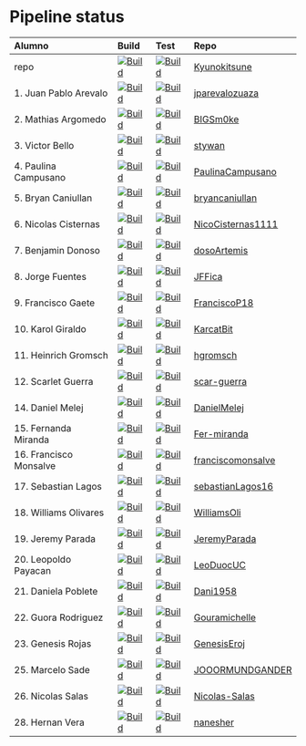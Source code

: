 # Pipeline status
Alumno | Build | Test | Repo 
|:-----|:-------|:-----|:-----
|repo|[![Build](https://github.com/Kyunokitsune/dsy1103-usuario/actions/workflows/compilacion.yml/badge.svg)](https://github.com/Kyunokitsune/dsy1103-usuario/actions/workflows/compilacion.yml)|[![Build](https://github.com/Kyunokitsune/dsy1103-usuario/actions/workflows/tests.yml/badge.svg)](https://github.com/Kyunokitsune/dsy1103-usuario/actions/workflows/tests.yml)|[Kyunokitsune](https://github.com/Kyunokitsune/dsy1103-usuario)
|1. Juan Pablo Arevalo|[![Build](https://github.com/jparevalozuaza/dsy1103-usuario/actions/workflows/compilacion.yml/badge.svg)](https://github.com/jparevalozuaza/dsy1103-usuario/actions/workflows/compilacion.yml)|[![Build](https://github.com/jparevalozuaza/dsy1103-usuario/actions/workflows/tests.yml/badge.svg)](https://github.com/jparevalozuaza/dsy1103-usuario/actions/workflows/tests.yml)|[jparevalozuaza](https://github.com/jparevalozuaza/dsy1103-usuario)
|2. Mathias Argomedo|[![Build](https://github.com/BIGSm0ke/dsy1103-usuario/actions/workflows/compilacion.yml/badge.svg)](https://github.com/BIGSm0ke/dsy1103-usuario/actions/workflows/compilacion.yml)|[![Build](https://github.com/BIGSm0ke/dsy1103-usuario/actions/workflows/tests.yml/badge.svg)](https://github.com/BIGSm0ke/dsy1103-usuario/actions/workflows/tests.yml)|[BIGSm0ke](https://github.com/BIGSm0ke/dsy1103-usuario)
|3. Victor Bello|[![Build](https://github.com/stywan/dsy1103-usuario/actions/workflows/compilacion.yml/badge.svg)](https://github.com/stywan/dsy1103-usuario/actions/workflows/compilacion.yml)|[![Build](https://github.com/stywan/dsy1103-usuario/actions/workflows/tests.yml/badge.svg)](https://github.com/stywan/dsy1103-usuario/actions/workflows/tests.yml)|[stywan](https://github.com/stywan/dsy1103-usuario)
|4. Paulina Campusano|[![Build](https://github.com/PaulinaCampusano/dsy1103-usuario/actions/workflows/compilacion.yml/badge.svg)](https://github.com/PaulinaCampusano/dsy1103-usuario/actions/workflows/compilacion.yml)|[![Build](https://github.com/PaulinaCampusano/dsy1103-usuario/actions/workflows/tests.yml/badge.svg)](https://github.com/PaulinaCampusano/dsy1103-usuario/actions/workflows/tests.yml)|[PaulinaCampusano](https://github.com/PaulinaCampusano/dsy1103-usuario)
|5. Bryan Caniullan|[![Build](https://github.com/bryancaniullan/dsy1103-usuario/actions/workflows/compilacion.yml/badge.svg)](https://github.com/bryancaniullan/dsy1103-usuario/actions/workflows/compilacion.yml)|[![Build](https://github.com/bryancaniullan/dsy1103-usuario/actions/workflows/tests.yml/badge.svg)](https://github.com/bryancaniullan/dsy1103-usuario/actions/workflows/tests.yml)|[bryancaniullan](https://github.com/bryancaniullan/dsy1103-usuario)
|6. Nicolas Cisternas|[![Build](https://github.com/NicoCisternas1111/dsy1103-usuario/actions/workflows/compilacion.yml/badge.svg)](https://github.com/NicoCisternas1111/dsy1103-usuario/actions/workflows/compilacion.yml)|[![Build](https://github.com/NicoCisternas1111/dsy1103-usuario/actions/workflows/tests.yml/badge.svg)](https://github.com/NicoCisternas1111/dsy1103-usuario/actions/workflows/tests.yml)|[NicoCisternas1111](https://github.com/NicoCisternas1111/dsy1103-usuario)
|7. Benjamin Donoso|[![Build](https://github.com/dosoArtemis/dsy1103-usuario/actions/workflows/compilacion.yml/badge.svg)](https://github.com/dosoArtemis/dsy1103-usuario/actions/workflows/compilacion.yml)|[![Build](https://github.com/dosoArtemis/dsy1103-usuario/actions/workflows/tests.yml/badge.svg)](https://github.com/dosoArtemis/dsy1103-usuario/actions/workflows/tests.yml)|[dosoArtemis](https://github.com/dosoArtemis/dsy1103-usuario)
|8. Jorge Fuentes|[![Build](https://github.com/JFFica/dsy1103-usuario/actions/workflows/compilacion.yml/badge.svg)](https://github.com/JFFica/dsy1103-usuario/actions/workflows/compilacion.yml)|[![Build](https://github.com/JFFica/dsy1103-usuario/actions/workflows/tests.yml/badge.svg)](https://github.com/JFFica/dsy1103-usuario/actions/workflows/tests.yml)|[JFFica](https://github.com/JFFica/dsy1103-usuario)
|9. Francisco Gaete|[![Build](https://github.com/FranciscoP18/dsy1103-usuario/actions/workflows/compilacion.yml/badge.svg)](https://github.com/FranciscoP18/dsy1103-usuario/actions/workflows/compilacion.yml)|[![Build](https://github.com/FranciscoP18/dsy1103-usuario/actions/workflows/tests.yml/badge.svg)](https://github.com/FranciscoP18/dsy1103-usuario/actions/workflows/tests.yml)|[FranciscoP18](https://github.com/FranciscoP18/dsy1103-usuario)
|10. Karol Giraldo|[![Build](https://github.com/KarcatBit/dsy1103-usuario/actions/workflows/compilacion.yml/badge.svg)](https://github.com/KarcatBit/dsy1103-usuario/actions/workflows/compilacion.yml)|[![Build](https://github.com/KarcatBit/dsy1103-usuario/actions/workflows/tests.yml/badge.svg)](https://github.com/KarcatBit/dsy1103-usuario/actions/workflows/tests.yml)|[KarcatBit](https://github.com/KarcatBit/dsy1103-usuario)
|11. Heinrich Gromsch|[![Build](https://github.com/hgromsch/dsy1103-usuario/actions/workflows/compilacion.yml/badge.svg)](https://github.com/hgromsch/dsy1103-usuario/actions/workflows/compilacion.yml)|[![Build](https://github.com/hgromsch/dsy1103-usuario/actions/workflows/tests.yml/badge.svg)](https://github.com/hgromsch/dsy1103-usuario/actions/workflows/tests.yml)|[hgromsch](https://github.com/hgromsch/dsy1103-usuario)
|12. Scarlet Guerra|[![Build](https://github.com/scar-guerra/dsy1103-usuario/actions/workflows/compilacion.yml/badge.svg)](https://github.com/scar-guerra/dsy1103-usuario/actions/workflows/compilacion.yml)|[![Build](https://github.com/scar-guerra/dsy1103-usuario/actions/workflows/tests.yml/badge.svg)](https://github.com/scar-guerra/dsy1103-usuario/actions/workflows/tests.yml)|[scar-guerra](https://github.com/scar-guerra/dsy1103-usuario)
|14. Daniel Melej|[![Build](https://github.com/DanielMelej/dsy1103-usuario/actions/workflows/compilacion.yml/badge.svg)](https://github.com/DanielMelej/dsy1103-usuario/actions/workflows/compilacion.yml)|[![Build](https://github.com/DanielMelej/dsy1103-usuario/actions/workflows/tests.yml/badge.svg)](https://github.com/DanielMelej/dsy1103-usuario/actions/workflows/tests.yml)|[DanielMelej](https://github.com/DanielMelej/dsy1103-usuario)
|15. Fernanda Miranda|[![Build](https://github.com/Fer-miranda/dsy1103-usuario/actions/workflows/compilacion.yml/badge.svg)](https://github.com/Fer-miranda/dsy1103-usuario/actions/workflows/compilacion.yml)|[![Build](https://github.com/Fer-miranda/dsy1103-usuario/actions/workflows/tests.yml/badge.svg)](https://github.com/Fer-miranda/dsy1103-usuario/actions/workflows/tests.yml)|[Fer-miranda](https://github.com/Fer-miranda/dsy1103-usuario)
|16. Francisco Monsalve|[![Build](https://github.com/franciscomonsalve/dsy1103-usuario/actions/workflows/compilacion.yml/badge.svg)](https://github.com/franciscomonsalve/dsy1103-usuario/actions/workflows/compilacion.yml)|[![Build](https://github.com/franciscomonsalve/dsy1103-usuario/actions/workflows/tests.yml/badge.svg)](https://github.com/franciscomonsalve/dsy1103-usuario/actions/workflows/tests.yml)|[franciscomonsalve](https://github.com/franciscomonsalve/dsy1103-usuario)
|17. Sebastian Lagos|[![Build](https://github.com/sebastianLagos16/dsy1103-usuario/actions/workflows/compilacion.yml/badge.svg)](https://github.com/sebastianLagos16/dsy1103-usuario/actions/workflows/compilacion.yml)|[![Build](https://github.com/sebastianLagos16/dsy1103-usuario/actions/workflows/tests.yml/badge.svg)](https://github.com/sebastianLagos16/dsy1103-usuario/actions/workflows/tests.yml)|[sebastianLagos16](https://github.com/sebastianLagos16/dsy1103-usuario)
|18. Williams Olivares|[![Build](https://github.com/WilliamsOli/dsy1103-usuario/actions/workflows/compilacion.yml/badge.svg)](https://github.com/WilliamsOli/dsy1103-usuario/actions/workflows/compilacion.yml)|[![Build](https://github.com/WilliamsOli/dsy1103-usuario/actions/workflows/tests.yml/badge.svg)](https://github.com/WilliamsOli/dsy1103-usuario/actions/workflows/tests.yml)|[WilliamsOli](https://github.com/WilliamsOli/dsy1103-usuario)
|19. Jeremy Parada|[![Build](https://github.com/JeremyParada/dsy1103-usuario/actions/workflows/compilacion.yml/badge.svg)](https://github.com/JeremyParada/dsy1103-usuario/actions/workflows/compilacion.yml)|[![Build](https://github.com/JeremyParada/dsy1103-usuario/actions/workflows/tests.yml/badge.svg)](https://github.com/JeremyParada/dsy1103-usuario/actions/workflows/tests.yml)|[JeremyParada](https://github.com/JeremyParada/dsy1103-usuario)
|20. Leopoldo Payacan|[![Build](https://github.com/LeoDuocUC/dsy1103-usuario/actions/workflows/compilacion.yml/badge.svg)](https://github.com/LeoDuocUC/dsy1103-usuario/actions/workflows/compilacion.yml)|[![Build](https://github.com/LeoDuocUC/dsy1103-usuario/actions/workflows/tests.yml/badge.svg)](https://github.com/LeoDuocUC/dsy1103-usuario/actions/workflows/tests.yml)|[LeoDuocUC](https://github.com/LeoDuocUC/dsy1103-usuario)
|21. Daniela Poblete|[![Build](https://github.com/Dani1958/dsy1103-usuario/actions/workflows/compilacion.yml/badge.svg)](https://github.com/Dani1958/dsy1103-usuario/actions/workflows/compilacion.yml)|[![Build](https://github.com/Dani1958/dsy1103-usuario/actions/workflows/tests.yml/badge.svg)](https://github.com/Dani1958/dsy1103-usuario/actions/workflows/tests.yml)|[Dani1958](https://github.com/Dani1958/dsy1103-usuario)
|22. Guora Rodriguez|[![Build](https://github.com/Gouramichelle/dsy1103-usuario/actions/workflows/compilacion.yml/badge.svg)](https://github.com/Gouramichelle/dsy1103-usuario/actions/workflows/compilacion.yml)|[![Build](https://github.com/Gouramichelle/dsy1103-usuario/actions/workflows/tests.yml/badge.svg)](https://github.com/Gouramichelle/dsy1103-usuario/actions/workflows/tests.yml)|[Gouramichelle](https://github.com/Gouramichelle/dsy1103-usuario)
|23. Genesis Rojas|[![Build](https://github.com/GenesisEroj/dsy1103-usuario/actions/workflows/compilacion.yml/badge.svg)](https://github.com/GenesisEroj/dsy1103-usuario/actions/workflows/compilacion.yml)|[![Build](https://github.com/GenesisEroj/dsy1103-usuario/actions/workflows/tests.yml/badge.svg)](https://github.com/GenesisEroj/dsy1103-usuario/actions/workflows/tests.yml)|[GenesisEroj](https://github.com/GenesisEroj/dsy1103-usuario)
|25. Marcelo Sade|[![Build](https://github.com/JOOORMUNDGANDER/dsy1103-usuario/actions/workflows/compilacion.yml/badge.svg)](https://github.com/JOOORMUNDGANDER/dsy1103-usuario/actions/workflows/compilacion.yml)|[![Build](https://github.com/JOOORMUNDGANDER/dsy1103-usuario/actions/workflows/tests.yml/badge.svg)](https://github.com/JOOORMUNDGANDER/dsy1103-usuario/actions/workflows/tests.yml)|[JOOORMUNDGANDER](https://github.com/JOOORMUNDGANDER/dsy1103-usuario)
|26. Nicolas Salas|[![Build](https://github.com/Nicolas-Salas/dsy1103-usuario/actions/workflows/compilacion.yml/badge.svg)](https://github.com/Nicolas-Salas/dsy1103-usuario/actions/workflows/compilacion.yml)|[![Build](https://github.com/Nicolas-Salas/dsy1103-usuario/actions/workflows/tests.yml/badge.svg)](https://github.com/Nicolas-Salas/dsy1103-usuario/actions/workflows/tests.yml)|[Nicolas-Salas](https://github.com/Nicolas-Salas/dsy1103-usuario)
|28. Hernan Vera|[![Build](https://github.com/nanesher/dsy1103-usuario/actions/workflows/compilacion.yml/badge.svg)](https://github.com/nanesher/dsy1103-usuario/actions/workflows/compilacion.yml)|[![Build](https://github.com/nanesher/dsy1103-usuario/actions/workflows/tests.yml/badge.svg)](https://github.com/nanesher/dsy1103-usuario/actions/workflows/tests.yml)|[nanesher](https://github.com/nanesher/dsy1103-usuario)
